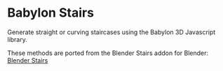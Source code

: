 # Babylon Stairs

Generate straight or curving staircases using the Babylon 3D Javascript library.

These methods are ported from the Blender Stairs addon for Blender:
[Blender Stairs](https://github.com/blackears/blenderStairs)

